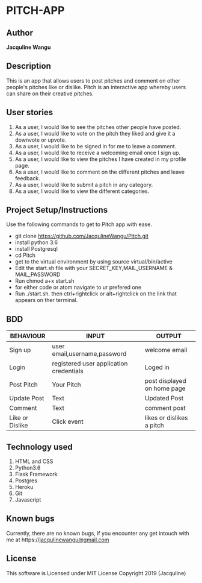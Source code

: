 # PITCH-APP
## Author
**Jacquline Wangu**
## Description
This is an app that allows users to post pitches and comment on other people's pitches like or dislike. Pitch is an interactive app whereby users can share on their creative pitches.

## User stories

1. As a user, I would like to see the pitches other people have posted.
2. As a user, I would like to vote on the pitch they liked and give it a downvote or upvote.
3. As a user, I would like to be signed in for me to leave a comment.
4. As a user, I would like to receive a welcoming email once I sign up.
5. As a user, I would like to view the pitches I have created in my profile page.
6. As a user, I would like to comment on the different pitches and leave feedback.
7. As a user, I would like to submit a pitch in any category.
8. As a user, I would like to view the different categories.


## Project Setup/Instructions
Use the following commands to get to Pitch app with ease.
* git clone https://github.com/JacqulineWangu/Pitch.git
* install python 3.6
* install  Postgresql
* cd Pitch
* get to the virtual environment by using source virtual/bin/active
* Edit the start.sh file with your SECRET_KEY,MAIL_USERNAME & MAIL_PASSWORD
* Run chmod a+x start.sh
* for either code or atom navigate to ur prefered one
* Run ./start.sh. then ctrl+rightclick or alt+rightclick on the link that appears on ther terminal.

## BDD

|  BEHAVIOUR                                 | INPUT                                     |      OUTPUT                        |
|--------------------------------------------|-------------------------------------------|------------------------------------|
| Sign up                                    | user email,username,password              | welcome email                      |
| Login                                      | registered user application credentials   | Loged in                           |
| Post Pitch                                 | Your Pitch                                | post displayed on home page        |
| Update Post                                | Text                                      | Updated Post                       |
| Comment                                    | Text                                      | comment post                       |
| Like or Dislike                            | Click event                               | likes or dislikes a pitch          |

## Technology used 
1. HTML and CSS
2. Python3.6
3. Flask Framework
4. Postgres
5. Heroku
6. Git
7. Javascript

## Known bugs
Currently, there are no known bugs, if you encounter any get intouch with me at https://jacqulinewangu@gmail.com

## License
This software is Licensed under MIT License Copyright 2019 (Jacquline)